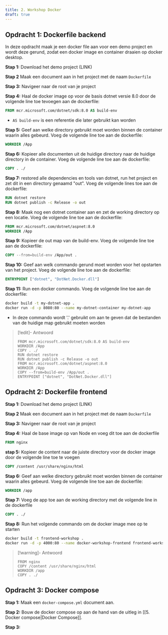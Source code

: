 ```yaml
---
title: 2. Workshop Docker
draft: true
---
```


## Opdracht 1: Dockerfile backend
In deze opdracht maak je een docker file aan voor een demo project en wordt deze gerund, zodat een docker image en container draaien op docker desktop.

**Stap 1:** Download het demo project (LINK)

**Stap 2** Maak een document aan in het project met de naam `Dockerfile` 

**Stap 3:** Navigeer naar de root van je project

**Stap 4:** Haal de docker image op voor de basis dotnet versie 8.0 door de volgende line toe tevoegen aan de dockerfile:
```Dockerfile
FROM mcr.microsoft.com/dotnet/sdk:8.0 AS build-env 
```
- `AS build-env` is een referentie die later gebruikt kan worden

**Stap 5:** Geef aan welke directory gebruikt moet worden binnen de container waarin alles gebeurd. Voeg de volgende line toe aan de dockerfile:
```Dockerfile
WORKDIR /App 
```

**Stap 6:** Kopieer alle documenten uit de huidige directory naar de huidige directory in de container. Voeg de volgende line toe aan de dockerfile:
```Dockerfile
COPY . ./ 
```

**Stap 7:** restored alle dependencies en tools van dotnet, run het project en zet dit in een directory genaamd "out". Voeg de volgende lines toe aan de dockerfile:
```Dockerfile
RUN dotnet restore 
RUN dotnet publish -c Release -o out 
```

**Stap 8:** Maak nog een dotnet container aan en zet de working directory op een locatie. Voeg de volgende line toe aan de dockerfile:
```Dockerfile
FROM mcr.microsoft.com/dotnet/aspnet:8.0 
WORKDIR /App 
```

**Stap 9:** Kopieer de out map van de build-env. Voeg de volgende line toe aan de dockerfile:
```Dockerfile
COPY --from=build-env /App/out . 
```


**Stap 10:** Geef aan welk commando gerund moet worden voor het opstarten van het project. Voeg de volgende line toe aan de dockerfile:
```Dockerfile
ENTRYPOINT ["dotnet", "DotNet.Docker.dll"]
```

**Stap 11:** Run een docker commando. Voeg de volgende line toe aan de dockerfile:
```bash
docker build -t my-dotnet-app .
docker run -d -p 8080:80 --name my-dotnet-container my-dotnet-app
```
- In deze commando wordt '.' gebruikt om aan te geven dat de bestanden van de huidige map gebruikt moeten worden

> [!edit]- Antwoord
> ```
> FROM mcr.microsoft.com/dotnet/sdk:8.0 AS build-env 
> WORKDIR /App 
> COPY . ./  
> RUN dotnet restore 
> RUN dotnet publish -c Release -o out 
> FROM mcr.microsoft.com/dotnet/aspnet:8.0 
> WORKDIR /App 
> COPY --from=build-env /App/out . 
> ENTRYPOINT ["dotnet", "DotNet.Docker.dll"]
> ```

## Opdracht 2: Dockerfile frontend

**Stap 1:** Download het demo project (LINK)

**Stap 2** Maak een document aan in het project met de naam `Dockerfile` 

**Stap 3:** Navigeer naar de root van je project

**Stap 4:** Haal de base image op van Node en voeg dit toe aan de dockerfile
```Dockerfile
FROM nginx
```

**stap 5:** Kopieer de content naar de juiste directory voor de docker image door de volgende line toe te voegen
```Dockerfile
COPY /content /usr/share/nginx/html
```

**Stap 6:** Geef aan welke directory gebruikt moet worden binnen de container waarin alles gebeurd. Voeg de volgende line toe aan de dockerfile:
```Dockerfile
WORKDIR /app 
```

**Stap 7:** Voeg de app toe aan de working directory met de volgende line in de dockerfile
```Dockerfile
COPY . ./ 
```

**Stap 8:** Run het volgende commando om de docker image mee op te starten
```bash
docker build -t frontend-workshop .
docker run -d -p 4000:80 --name docker-workshop-frontend frontend-workshop
```

> [!warning]- Antwoord
> ```
> FROM nginx
> COPY /content /usr/share/nginx/html
> WORKDIR /app
> COPY . ./
> ```

## Opdracht 3: Docker compose

**Stap 1:** Maak een `docker-compose.yml` document aan.


**Stap 2:** Bouw de docker compose op aan de hand van de uitleg in [[5. Docker compose|Docker Compose]].

**Stap 3:** 




